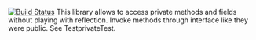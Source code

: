 
[![Build Status](https://travis-ci.com/dimpon/testprivate.svg?branch=master)](https://travis-ci.com/dimpon/testprivate)
This library allows to access private methods and fields without playing with reflection.
Invoke methods through interface like they were public. 
See TestprivateTest.